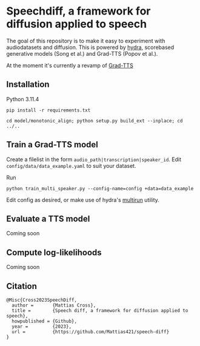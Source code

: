 # Speechdiff, a framework for diffusion applied to speech

The goal of this repository is to make it easy to experiment with audiodatasets and diffusion. This is powered by [hydra](https://hydra.cc/docs/intro/https://hydra.cc/), scorebased generative models (Song et al.) and Grad-TTS (Popov et al.).

At the moment it's currently a revamp of [Grad-TTS](https://github.com/huawei-noah/Speech-Backbones/tree/main/Grad-TTS)

## Installation

Python 3.11.4

```
pip install -r requirements.txt
```

```
cd model/monotonic_align; python setup.py build_ext --inplace; cd ../..
```

## Train a Grad-TTS model

Create a filelist in the form `audio_path|transcription|speaker_id`. Edit `config/data/data_example.yaml` to suit your dataset.

Run
```
python train_multi_speaker.py --config-name=config +data=data_example
```

Edit config as desired, or make use of hydra's [multirun](https://hydra.cc/docs/1.0/tutorials/basic/running_your_app/multi-run/#internaldocs-banner) utility.

## Evaluate a TTS model

Coming soon

## Compute log-likelihoods

Coming soon

## Citation

```
@Misc{Cross2023SpeechDiff,
  author =       {Mattias Cross},
  title =        {Speech diff, a framework for diffusion applied to speech},
  howpublished = {Github},
  year =         {2023},
  url =          {https://github.com/Mattias421/speech-diff}
}
```
